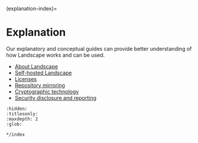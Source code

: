 (explanation-index)=
# Explanation

Our explanatory and conceptual guides can provide better understanding of how Landscape works and can be used.

- [About Landscape](/docs/explanation/landscape/about-landscape)
- [Self-hosted Landscape](/docs/explanation/landscape/self-hosted-landscape)
- [Licenses](/docs/explanation/landscape/licenses)
- [Repository mirroring](/docs/explanation/repository-mirroring/repository-mirroring)
- [Cryptographic technology](/docs/explanation/security/cryptographic-technology)
- [Security disclosure and reporting](/docs/explanation/security/disclosure-and-reporting)


```{toctree}
:hidden:
:titlesonly:
:maxdepth: 2
:glob:

*/index
